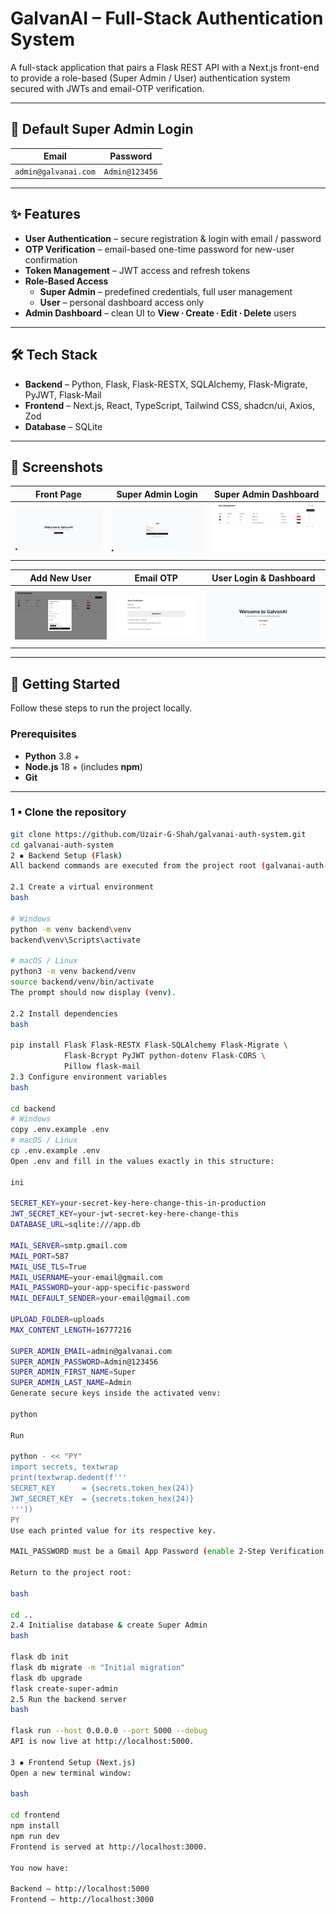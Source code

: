 # GalvanAI – Full-Stack Authentication System

A full-stack application that pairs a Flask REST API with a Next.js front-end to provide a role-based (Super Admin / User) authentication system secured with JWTs and email-OTP verification.

---

## 🔑 Default Super Admin Login

| Email                    | Password      |
| ------------------------ | ------------- |
| `admin@galvanai.com` | `Admin@123456` |

---

## ✨ Features

* **User Authentication** – secure registration & login with email / password  
* **OTP Verification** – email-based one-time password for new-user confirmation  
* **Token Management** – JWT access and refresh tokens  
* **Role-Based Access**  
  * **Super Admin** – predefined credentials, full user management  
  * **User** – personal dashboard access only  
* **Admin Dashboard** – clean UI to **View ∙ Create ∙ Edit ∙ Delete** users  

---

## 🛠️ Tech Stack

* **Backend** – Python, Flask, Flask-RESTX, SQLAlchemy, Flask-Migrate, PyJWT, Flask-Mail  
* **Frontend** – Next.js, React, TypeScript, Tailwind CSS, shadcn/ui, Axios, Zod  
* **Database** – SQLite  

---

## 📸 Screenshots

| Front Page | Super Admin Login | Super Admin Dashboard |
| :---: | :---: | :---: |
| ![Front Page](screenshots/frontPage1.JPG) | ![Super Admin Login](screenshots/super_admin_login.JPG) | ![Super Admin Dashboard](screenshots/Super_dashBoard.JPG) |

| Add New User | Email OTP | User Login & Dashboard |
| :---: | :---: | :---: |
| ![Adding New User](screenshots/Adding_new_user.JPG) | ![Email Verification OTP](screenshots/email_verification.JPG) | ![User Dashboard](screenshots/user_dashboard.JPG) |

---

## 🚀 Getting Started

Follow these steps to run the project locally.

### Prerequisites

* **Python** 3.8 +  
* **Node.js** 18 + (includes **npm**)  
* **Git**

---

### 1 ▪ Clone the repository

```bash
git clone https://github.com/Uzair-G-Shah/galvanai-auth-system.git
cd galvanai-auth-system
2 ▪ Backend Setup (Flask)
All backend commands are executed from the project root (galvanai-auth-system).

2.1 Create a virtual environment
bash

# Windows
python -m venv backend\venv
backend\venv\Scripts\activate

# macOS / Linux
python3 -m venv backend/venv
source backend/venv/bin/activate
The prompt should now display (venv).

2.2 Install dependencies
bash

pip install Flask Flask-RESTX Flask-SQLAlchemy Flask-Migrate \
            Flask-Bcrypt PyJWT python-dotenv Flask-CORS \
            Pillow flask-mail
2.3 Configure environment variables
bash

cd backend
# Windows
copy .env.example .env
# macOS / Linux
cp .env.example .env
Open .env and fill in the values exactly in this structure:

ini

SECRET_KEY=your-secret-key-here-change-this-in-production
JWT_SECRET_KEY=your-jwt-secret-key-here-change-this
DATABASE_URL=sqlite:///app.db

MAIL_SERVER=smtp.gmail.com
MAIL_PORT=587
MAIL_USE_TLS=True
MAIL_USERNAME=your-email@gmail.com
MAIL_PASSWORD=your-app-specific-password
MAIL_DEFAULT_SENDER=your-email@gmail.com

UPLOAD_FOLDER=uploads
MAX_CONTENT_LENGTH=16777216

SUPER_ADMIN_EMAIL=admin@galvanai.com
SUPER_ADMIN_PASSWORD=Admin@123456
SUPER_ADMIN_FIRST_NAME=Super
SUPER_ADMIN_LAST_NAME=Admin
Generate secure keys inside the activated venv:

python

Run

python - << "PY"
import secrets, textwrap
print(textwrap.dedent(f'''
SECRET_KEY      = {secrets.token_hex(24)}
JWT_SECRET_KEY  = {secrets.token_hex(24)}
'''))
PY
Use each printed value for its respective key.

MAIL_PASSWORD must be a Gmail App Password (enable 2-Step Verification → create App Password).

Return to the project root:

bash

cd ..
2.4 Initialise database & create Super Admin
bash

flask db init
flask db migrate -m "Initial migration"
flask db upgrade
flask create-super-admin
2.5 Run the backend server
bash

flask run --host 0.0.0.0 --port 5000 --debug
API is now live at http://localhost:5000.

3 ▪ Frontend Setup (Next.js)
Open a new terminal window:

bash

cd frontend
npm install
npm run dev
Frontend is served at http://localhost:3000.

You now have:

Backend – http://localhost:5000
Frontend – http://localhost:3000


